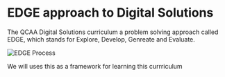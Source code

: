 # EDGE approach to Digital Solutions

The QCAA Digital Solutions curriculum a problem solving approach called EDGE, which stands for Explore, Develop, Genreate and Evaluate.

![EDGE Process](./assests/EDGE.png)

We will uses this as a framework for learning this currriculum